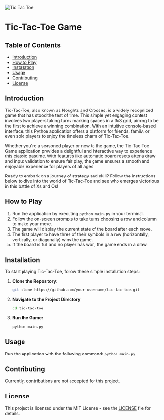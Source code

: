 ![Tic Tac Toe](https://github.com/Neill-Erasmus/tic-tac-toe/assets/141222943/a119ff93-9d5f-472a-9c26-3ab0b37b37f4)

# Tic-Tac-Toe Game

## Table of Contents

- [Introduction](#introduction)
- [How to Play](#how-to-play)
- [Installation](#installation)
- [Usage](#usage)
- [Contributing](#contributing)
- [License](#license)

## Introduction

Tic-Tac-Toe, also known as Noughts and Crosses, is a widely recognized game that has stood the test of time. This simple yet engaging contest involves two players taking turns marking spaces in a 3x3 grid, aiming to be the first to achieve a winning combination. With an intuitive console-based interface, this Python application offers a platform for friends, family, or even solo players to enjoy the timeless charm of Tic-Tac-Toe.

Whether you're a seasoned player or new to the game, the Tic-Tac-Toe Game application provides a delightful and interactive way to experience this classic pastime. With features like automatic board resets after a draw and input validation to ensure fair play, the game ensures a smooth and enjoyable experience for players of all ages.

Ready to embark on a journey of strategy and skill? Follow the instructions below to dive into the world of Tic-Tac-Toe and see who emerges victorious in this battle of Xs and Os!

## How to Play

1. Run the application by executing ```python main.py``` in your terminal.
2. Follow the on-screen prompts to take turns choosing a row and column to make your move.
3. The game will display the current state of the board after each move.
4. The first player to have three of their symbols in a row (horizontally, vertically, or diagonally) wins the game.
5. If the board is full and no player has won, the game ends in a draw.

## Installation

To start playing Tic-Tac-Toe, follow these simple installation steps:

1. **Clone the Repository:**
   ```bash
   git clone https://github.com/your-username/tic-tac-toe.git
2. **Navigate to the Project Directory**
   ```bash
   cd tic-tac-toe
3. **Run the Game:**
   ```bash
   python main.py

## Usage

Run the application with the following command:
   ```python main.py```

## Contributing

Currently, contributions are not accepted for this project.

## License

This project is licensed under the MIT License - see the [LICENSE](LICENSE) file for details.
